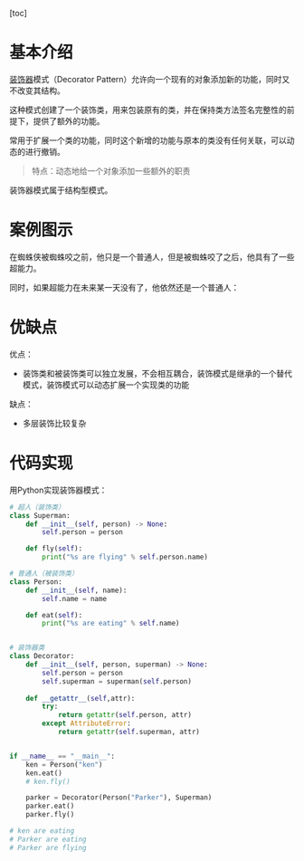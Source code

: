 [toc]

# 基本介绍

[装饰器](https://so.csdn.net/so/search?q=装饰器&spm=1001.2101.3001.7020)模式（Decorator Pattern）允许向一个现有的对象添加新的功能，同时又不改变其结构。

这种模式创建了一个装饰类，用来包装原有的类，并在保持类方法签名完整性的前提下，提供了额外的功能。

常用于扩展一个类的功能，同时这个新增的功能与原本的类没有任何关联，可以动态的进行撤销。

> 特点：动态地给一个对象添加一些额外的职责

装饰器模式属于结构型模式。

# 案例图示

在蜘蛛侠被蜘蛛咬之前，他只是一个普通人，但是被蜘蛛咬了之后，他具有了一些超能力。

同时，如果超能力在未来某一天没有了，他依然还是一个普通人：

# 优缺点

优点：

- 装饰类和被装饰类可以独立发展，不会相互耦合，装饰模式是继承的一个替代模式，装饰模式可以动态扩展一个实现类的功能

缺点：

- 多层装饰比较复杂

# 代码实现

用Python实现装饰器模式：

```python
# 超人（装饰类）
class Superman:
    def __init__(self, person) -> None:
        self.person = person

    def fly(self):
        print("%s are flying" % self.person.name)

# 普通人（被装饰类）
class Person:
    def __init__(self, name):
        self.name = name

    def eat(self):
        print("%s are eating" % self.name)


# 装饰器类
class Decorator:
    def __init__(self, person, superman) -> None:
        self.person = person
        self.superman = superman(self.person)
    
    def __getattr__(self,attr):
        try:
            return getattr(self.person, attr)
        except AttributeError:
            return getattr(self.superman, attr)


if __name__ == "__main__":
    ken = Person("ken")
    ken.eat()
    # ken.fly()

    parker = Decorator(Person("Parker"), Superman)
    parker.eat()
    parker.fly()

# ken are eating
# Parker are eating
# Parker are flying

```

